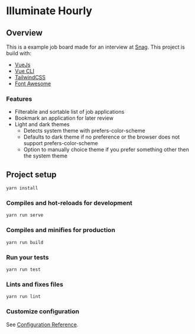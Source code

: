 # Illuminate Hourly

## Overview

This is a example job board made for an interview at [Snag](https://www.snagajob.com/about/). This project is build with:

- [VueJs](https://vuejs.org/)
- [Vue CLI](https://cli.vuejs.org/)
- [TailwindCSS](https://tailwindcss.com/)
- [Font Awesome](https://fontawesome.com/?from=io)

### Features

- Filterable and sortable list of job applications
- Bookmark an application for later review
- Light and dark themes
  - Detects system theme with prefers-color-scheme
  - Defaults to dark theme if no preference or the browser does not support prefers-color-scheme
  - Option to manually choice theme if you prefer something other then the system theme

## Project setup

```
yarn install
```

### Compiles and hot-reloads for development

```
yarn run serve
```

### Compiles and minifies for production

```
yarn run build
```

### Run your tests

```
yarn run test
```

### Lints and fixes files

```
yarn run lint
```

### Customize configuration

See [Configuration Reference](https://cli.vuejs.org/config/).

